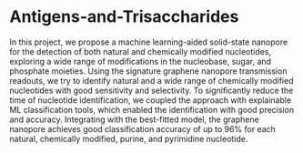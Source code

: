 # Antigens-and-Trisaccharides
In this project, we propose a machine learning-aided solid-state nanopore for the detection of both natural and chemically modified nucleotides, exploring a wide range of modifications in the nucleobase, sugar, and phosphate moieties. Using the signature graphene nanopore transmission readouts, we try to identify natural and a wide range of chemically modified nucleotides with good sensitivity and selectivity. To significantly reduce the time of nucleotide identification, we coupled the approach with explainable ML classification tools, which enabled the identification with good precision and accuracy. Integrating with the best-fitted model, the graphene nanopore achieves good classification accuracy of up to 96% for each natural, chemically modified, purine, and pyrimidine nucleotide.
